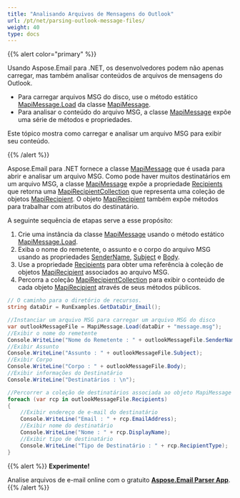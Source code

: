 ```yaml
---
title: "Analisando Arquivos de Mensagens do Outlook"
url: /pt/net/parsing-outlook-message-files/
weight: 40
type: docs
---
```


{{% alert color="primary" %}} 

Usando Aspose.Email para .NET, os desenvolvedores podem não apenas carregar, mas também analisar conteúdos de arquivos de mensagens do Outlook.

- Para carregar arquivos MSG do disco, use o método estático [MapiMessage.Load](https://reference.aspose.com/email/net/aspose.email.mapi/mapimessage/load/) da classe [MapiMessage](https://reference.aspose.com/email/net/aspose.email.mapi/mapimessage/).
- Para analisar o conteúdo do arquivo MSG, a classe [MapiMessage](https://reference.aspose.com/email/net/aspose.email.mapi/mapimessage/) expõe uma série de métodos e propriedades.

Este tópico mostra como carregar e analisar um arquivo MSG para exibir seu conteúdo.

{{% /alert %}} 

Aspose.Email para .NET fornece a classe [MapiMessage](https://reference.aspose.com/email/net/aspose.email.mapi/mapimessage/) que é usada para abrir e analisar um arquivo MSG. Como pode haver muitos destinatários em um arquivo MSG, a classe [MapiMessage](https://reference.aspose.com/email/net/aspose.email.mapi/mapimessage/) expõe a propriedade [Recipients](https://reference.aspose.com/email/net/aspose.email.mapi/mapimessageitembase/recipients/) que retorna uma [MapiRecipientCollection](https://reference.aspose.com/email/net/aspose.email.mapi/mapirecipientcollection/) que representa uma coleção de objetos [MapiRecipient](https://reference.aspose.com/email/net/aspose.email.mapi/mapirecipient/). O objeto [MapiRecipient](https://reference.aspose.com/email/net/aspose.email.mapi/mapirecipient/) também expõe métodos para trabalhar com atributos do destinatário.

A seguinte sequência de etapas serve a esse propósito:

1. Crie uma instância da classe [MapiMessage](https://reference.aspose.com/email/net/aspose.email.mapi/mapimessage/) usando o método estático [MapiMessage.Load](https://reference.aspose.com/email/net/aspose.email.mapi/mapimessage/load/).
1. Exiba o nome do remetente, o assunto e o corpo do arquivo MSG usando as propriedades [SenderName](https://reference.aspose.com/email/net/aspose.email.mapi/mapimessage/sendername/), [Subject](https://reference.aspose.com/email/net/aspose.email.mapi/mapimessageitembase/subject/) e [Body](https://reference.aspose.com/email/net/aspose.email.mapi/mapimessage/body/).
1. Use a propriedade [Recipients](https://reference.aspose.com/email/net/aspose.email.mapi/mapimessageitembase/recipients/) para obter uma referência à coleção de objetos [MapiRecipient](https://reference.aspose.com/email/net/aspose.email.mapi/mapirecipient/) associados ao arquivo MSG.
1. Percorra a coleção [MapiRecipientCollection](https://reference.aspose.com/email/net/aspose.email.mapi/mapirecipientcollection/) para exibir o conteúdo de cada objeto [MapiRecipient](https://reference.aspose.com/email/net/aspose.email.mapi/mapirecipient/) através de seus métodos públicos.

```cs
// O caminho para o diretório de recursos.
string dataDir = RunExamples.GetDataDir_Email();

//Instanciar um arquivo MSG para carregar um arquivo MSG do disco
var outlookMessageFile = MapiMessage.Load(dataDir + "message.msg");
//Exibir o nome do remetente
Console.WriteLine("Nome do Remetente : " + outlookMessageFile.SenderName);
//Exibir Assunto
Console.WriteLine("Assunto : " + outlookMessageFile.Subject);
//Exibir Corpo
Console.WriteLine("Corpo : " + outlookMessageFile.Body);
//Exibir informações do Destinatário
Console.WriteLine("Destinatários : \n");

//Percorrer a coleção de destinatários associada ao objeto MapiMessage
foreach (var rcp in outlookMessageFile.Recipients)
{
	//Exibir endereço de e-mail do destinatário
	Console.WriteLine("Email : " + rcp.EmailAddress);
	//Exibir nome do destinatário
	Console.WriteLine("Nome : " + rcp.DisplayName);
	//Exibir tipo de destinatário
	Console.WriteLine("Tipo de Destinatário : " + rcp.RecipientType);
}
```

{{% alert %}}
**Experimente!**

Analise arquivos de e-mail online com o gratuito [**Aspose.Email Parser App**](https://products.aspose.app/email/pt/parser).
{{% /alert %}}